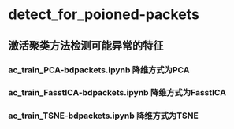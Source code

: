 # detect_for_poioned-packets

## 激活聚类方法检测可能异常的特征

### ac_train_PCA-bdpackets.ipynb 降维方式为PCA
### ac_train_FasstICA-bdpackets.ipynb 降维方式为FasstICA
### ac_train_TSNE-bdpackets.ipynb 降维方式为TSNE
